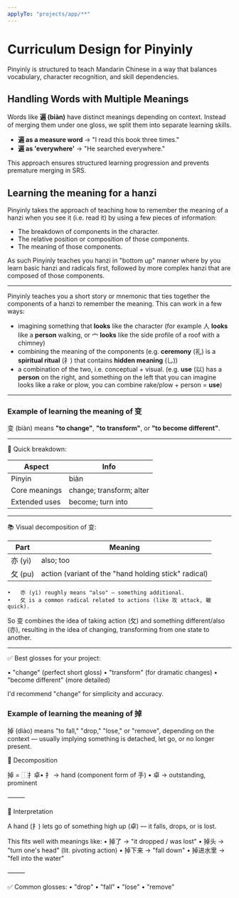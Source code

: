 ```yaml
---
applyTo: "projects/app/**"
---
```


# Curriculum Design for Pinyinly

Pinyinly is structured to teach Mandarin Chinese in a way that balances vocabulary, character
recognition, and skill dependencies.

## Handling Words with Multiple Meanings

Words like **遍 (biàn)** have distinct meanings depending on context. Instead of merging them under
one gloss, we split them into separate learning skills.

- **遍 as a measure word** → "I read this book three times."
- **遍 as 'everywhere'** → "He searched everywhere."

This approach ensures structured learning progression and prevents premature merging in SRS.

## Learning the meaning for a hanzi

Pinyinly takes the approach of teaching how to remember the meaning of a hanzi when you see it (i.e.
read it) by using a few pieces of information:

- The breakdown of components in the character.
- The relative position or composition of those components.
- The meaning of those components.

As such Pinyinly teaches you hanzi in "bottom up" manner where by you learn basic hanzi and radicals
first, followed by more complex hanzi that are composed of those components.

---

Pinyinly teaches you a short story or mnemonic that ties together the components of a hanzi to
remember the meaning. This can work in a few ways:

- imagining something that **looks** like the character (for example 人 **looks** like a **person**
  walking, or 宀 **looks** like the side profile of a roof with a chimney)
- combining the meaning of the components (e.g. **ceremony** (礼) is a **spiritual ritual** (礻)
  that contains **hidden meaning** (乚))
- a combination of the two, i.e. conceptual + visual. (e.g. **use** (以) has a **person** on the
  right, and something on the left that you can imagine looks like a rake or plow, you can combine
  rake/plow + person = **use**)

---

### Example of learning the meaning of 变

变 (biàn) means **"to change"**, **"to transform"**, or **"to become different"**.

---

🧠 Quick breakdown:

| Aspect        | Info                     |
| ------------- | ------------------------ |
| Pinyin        | biàn                     |
| Core meanings | change; transform; alter |
| Extended uses | become; turn into        |

---

📚 Visual decomposition of 变:

| Part    | Meaning                                              |
| ------- | ---------------------------------------------------- |
| 亦 (yì) | also; too                                            |
| 攵 (pu) | action (variant of the "hand holding stick" radical) |

    •	亦 (yì) roughly means "also" — something additional.
    •	攵 is a common radical related to actions (like 攻 attack, 敏 quick).

So 变 combines the idea of taking action (攵) and something different/also (亦), resulting in the
idea of changing, transforming from one state to another.

---

✅ Best glosses for your project:

• "change" (perfect short gloss) • "transform" (for dramatic changes) • "become different" (more
detailed)

I'd recommend "change" for simplicity and accuracy.

### Example of learning the meaning of 掉

掉 (diào) means "to fall," "drop," "lose," or "remove", depending on the context — usually implying
something is detached, let go, or no longer present.

🧩 Decomposition

掉 = ⿰扌卓• 扌 → hand (component form of 手) • 卓 → outstanding, prominent

⸻

🧠 Interpretation

A hand (扌) lets go of something high up (卓) — it falls, drops, or is lost.

This fits well with meanings like: • 掉了 → "it dropped / was lost" • 掉头 → "turn one's head" (lit.
pivoting action) • 掉下来 → "fall down" • 掉进水里 → "fell into the water"

⸻

✅ Common glosses: • "drop" • "fall" • "lose" • "remove"
